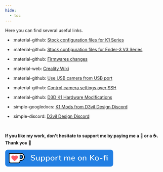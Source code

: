 ```yaml
---
hide:
  - toc
---
```

Here you can find several useful links.

- :material-github: <a href="https://github.com/Guilouz/Creality-Helper-Script-Wiki/tree/main/downloads/Stock%20Config%20Files/K1">Stock configuration files for K1 Series</a>

- :material-github: <a href="https://github.com/Guilouz/Creality-Helper-Script-Wiki/tree/main/downloads/Stock%20Config%20Files/Ender-3V3">Stock configuration files for Ender-3 V3 Series</a>

- :material-github: <a href="https://github.com/Guilouz/Creality-K1-Extracted-Firmwares">Firmwares changes</a>

- :material-web: <a href="https://wiki.creality.com/en/k1-flagship-series">Creality Wiki</a>

- :material-github: <a href="https://github.com/trevos3d/K1-USB-Cam">Use USB camera from USB port</a>

- :material-github: <a href="https://github.com/victornpb/k1S/tree/main/camera">Control camera settings over SSH</a>

- :material-github: <a href="https://github.com/D3vil-Design/K1-Hardware-Mods">D3D K1 Hardware Modifications</a>

- :simple-googledocs: <a href="https://docs.google.com/presentation/d/1GMZwEPHjKJ3IrpGRz07VVAv4h2vc6QOYyk7FDC-Pyls">K1 Mods from D3vil Design Discord</a>

- :simple-discord: <a href="https://discord.gg/d3vil-design">D3vil Design Discord</a>

<br />

**If you like my work, don't hesitate to support me by paying me a 🍺 or a ☕. Thank you 🙂**

<a href="https://ko-fi.com/guilouz" target="_blank"><img width="350" src="../../assets/img/home/Ko-fi.png"></a>
